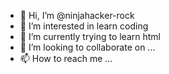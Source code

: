 - 👋 Hi, I’m @ninjahacker-rock
- 👀 I’m interested in learn coding 
- 🌱 I’m currently trying to  learn html
- 💞️ I’m looking to collaborate on ...
- 📫 How to reach me ...

<!---
ninjahacker-rock/ninjahacker-rock is a ✨ special ✨ repository because its `README.md` (this file) appears on your GitHub profile.
You can click the Preview link to take a look at your changes.
--->
